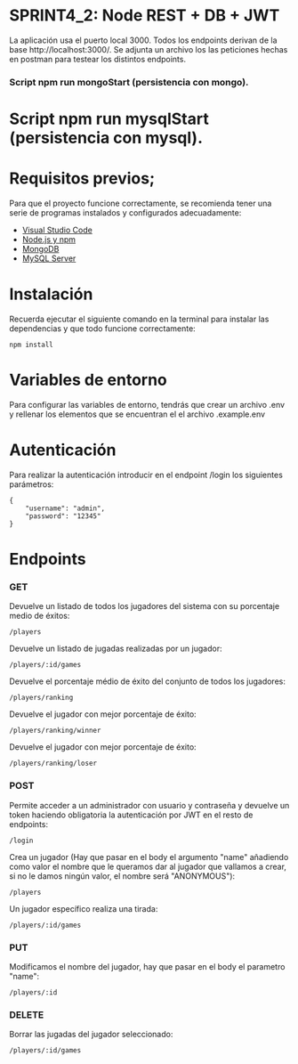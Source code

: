 # SPRINT4_2: Node REST + DB + JWT

La aplicación usa el puerto local 3000. Todos los endpoints derivan de la base http://localhost:3000/. Se adjunta un archivo los las peticiones hechas en postman para testear los distintos endpoints. 

### Script npm run mongoStart (persistencia con mongo).
# Script npm run mysqlStart (persistencia con mysql).

# Requisitos previos;

Para que el proyecto funcione correctamente, se recomienda tener una serie de programas instalados y configurados adecuadamente:
- [Visual Studio Code](https://code.visualstudio.com/download)
- [Node.js y npm](https://nodejs.org/es/)
- [MongoDB](https://docs.mongodb.com/manual/installation/)
- [MySQL Server](https://dev.mysql.com/downloads/)

# Instalación 

Recuerda ejecutar el siguiente comando en la terminal para instalar las dependencias y que todo funcione correctamente:
```
npm install
```

# Variables de entorno

Para configurar las variables de entorno, tendrás que crear un archivo .env y rellenar los elementos que se encuentran el el archivo .example.env


# Autenticación

Para realizar la autenticación introducir en el endpoint /login los siguientes parámetros:
```
{
    "username": "admin",
    "password": "12345"
}
```

# Endpoints
### GET

Devuelve un listado de todos los jugadores del sistema con su porcentaje medio de éxitos:
```
/players
```

Devuelve un listado de jugadas realizadas por un jugador:
```
/players/:id/games
```

Devuelve el porcentaje médio de éxito del conjunto de todos los jugadores:
```
/players/ranking
```

Devuelve el jugador con mejor porcentaje de éxito:
```
/players/ranking/winner
```

Devuelve el jugador con mejor porcentaje de éxito:
```
/players/ranking/loser
```

### POST

Permite acceder a un administrador con usuario y contraseña y devuelve un token haciendo obligatoria la autenticación por JWT en el resto de endpoints:
```
/login
```

Crea un jugador (Hay que pasar en el body el argumento "name" añadiendo como valor el nombre que le queramos dar al jugador que vallamos a crear, si no le damos ningún valor, el nombre será "ANONYMOUS"):
```
/players
```

Un jugador específico realiza una tirada:
```
/players/:id/games
```

### PUT

Modificamos el nombre del jugador, hay que pasar en el body el parametro "name":
```
/players/:id
```

### DELETE

Borrar las jugadas del jugador seleccionado:
```
/players/:id/games
```





